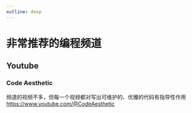 ```yaml
---
outline: deep
---
```


# 非常推荐的编程频道

## Youtube

### Code Aesthetic
频道的视频不多，但每一个视频都对写出可维护的、优雅的代码有指导性作用
https://www.youtube.com/@CodeAesthetic

